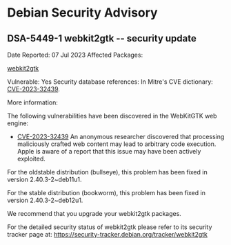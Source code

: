 
Debian Security Advisory
========================


DSA-5449-1 webkit2gtk -- security update
----------------------------------------



Date Reported:
07 Jul 2023
Affected Packages:

[webkit2gtk](https://packages.debian.org/src:webkit2gtk)

Vulnerable:
Yes
Security database references:
In Mitre's CVE dictionary: [CVE-2023-32439](https://security-tracker.debian.org/tracker/CVE-2023-32439).  

More information:

The following vulnerabilities have been discovered in the WebKitGTK
web engine:


* [CVE-2023-32439](https://security-tracker.debian.org/tracker/CVE-2023-32439)
An anonymous researcher discovered that processing maliciously
 crafted web content may lead to arbitrary code execution. Apple is
 aware of a report that this issue may have been actively
 exploited.


For the oldstable distribution (bullseye), this problem has been fixed
in version 2.40.3-2~deb11u1.


For the stable distribution (bookworm), this problem has been fixed in
version 2.40.3-2~deb12u1.


We recommend that you upgrade your webkit2gtk packages.


For the detailed security status of webkit2gtk please refer to
its security tracker page at:
<https://security-tracker.debian.org/tracker/webkit2gtk>






